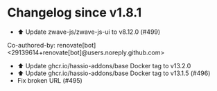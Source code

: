 # Changelog since v1.8.1
- ⬆️ Update zwave-js/zwave-js-ui to v8.12.0 (#499)

Co-authored-by: renovate[bot] <29139614+renovate[bot]@users.noreply.github.com> 
- ⬆️ Update ghcr.io/hassio-addons/base Docker tag to v13.2.0 
- ⬆️ Update ghcr.io/hassio-addons/base Docker tag to v13.1.5 (#496) 
- Fix broken URL (#495) 
